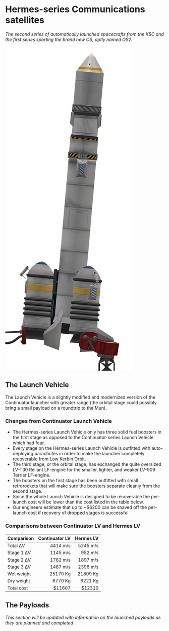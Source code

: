 # Hermes-series Communications satellites
*The second series of automatically launched spacecrafts from the KSC and the first series sporting the brand new OS, aptly named OS2.*

![alt text](https://raw.githubusercontent.com/adderost/kOS/master/Vessels/Hermes/Hermes-launcher.png "Hermes Launch Vehicle")

## The Launch Vehicle
The Launch Vehicle is a slightly modified and modernized version of the Continuator launcher with greater range (the orbital stage could possibly bring a small payload on a roundtrip to the Mun).

### Changes from Continuator Launch Vehicle
  * The Hermes-series Launch Vehicle only has three solid fuel boosters in the first stage as opposed to the Continuator-series Launch Vehicle which had four.
  * Every stage on the Hermes-series Launch Vehicle is outfitted with auto-deploying parachutes in order to make the launcher completely recoverable from Low Kerbin Orbit.
  * The third stage, or the orbital stage, has exchanged the quite oversized LV-T30 Reliant LF-engine for the smaller, lighter, and weaker LV-909 Terrier LF-engine.
  * The boosters on the first stage has been outfitted with small retrorockets that will make sure the boosters separate cleanly from the second stage.
  * Since the whole Launch Vehicle is designed to be recoverable the per-launch cost will be lower than the cost listed in the table below.
  * Our engineers estimate that up to ~$6200 can be shaved off the per-launch cost if recovery of dropped stages is successful

### Comparisons between Continuator LV and Hermes LV
  | Comparison    | Continuator LV | Hermes LV   |
  | ------------- | --------------:| -----------:|
  | Total ΔV      | 4414 m/s       | 5245 m/s    |
  | Stage 1 ΔV    | 1145 m/s       | 952 m/s     |
  | Stage 2 ΔV    | 1782 m/s       | 1897 m/s    |
  | Stage 3 ΔV    | 1487 m/s       | 2396 m/s    |
  | Wet weight    | 25170 Kg       | 21809 Kg    |
  | Dry weight    | 6770 Kg        | 6221 Kg     |
  | Total cost    | $11607         | $12310      |

## The Payloads
*This section will be updated with information on the launched payloads as they are planned and completed*